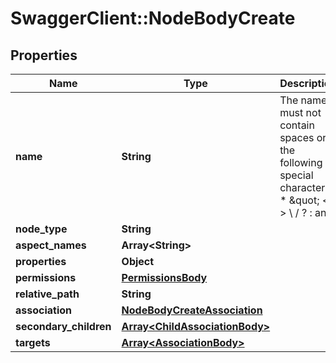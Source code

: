 # SwaggerClient::NodeBodyCreate

## Properties
Name | Type | Description | Notes
------------ | ------------- | ------------- | -------------
**name** | **String** | The name must not contain spaces or the following special characters: * \&quot; &lt; &gt; \\ / ? : and |. The character . must not be used at the end of the name.  | 
**node_type** | **String** |  | 
**aspect_names** | **Array&lt;String&gt;** |  | [optional] 
**properties** | **Object** |  | [optional] 
**permissions** | [**PermissionsBody**](PermissionsBody.md) |  | [optional] 
**relative_path** | **String** |  | [optional] 
**association** | [**NodeBodyCreateAssociation**](NodeBodyCreateAssociation.md) |  | [optional] 
**secondary_children** | [**Array&lt;ChildAssociationBody&gt;**](ChildAssociationBody.md) |  | [optional] 
**targets** | [**Array&lt;AssociationBody&gt;**](AssociationBody.md) |  | [optional] 


